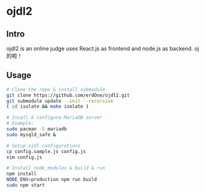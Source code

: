 # ojdl2
## Intro
ojdl2 is an online judge uses React.js as frontend and node.js as backend.
oj的啦！

## Usage

```bash
# Clone the repo & install submodule
git clone https://github.com/erdOne/ojdl2.git
git submodule update --init --recursive
( cd isolate && make isolate )

# Insall & configure MariaDB server
# Example:
sudo pacman -S mariadb
sudo mysqld_safe &

# Setup ojdl configurations
cp config.sample.js config.js
vim config.js

# Install node_modules & build & run
npm install
NODE_ENV=production npm run build
sudo npm start

```

